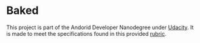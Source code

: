 # Baked
This project is part of the Andorid Developer Nanodegree under [Udacity](https://www.udacity.com/).
It is made to meet the specifications found in this provided [rubric](https://review.udacity.com/#!/rubrics/829/view).
